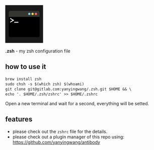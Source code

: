 <img src="https://raw.githubusercontent.com/yanyingwang/.zsh/master/favicon.png" alt="favicon" width="120"/>

 **.zsh** - my zsh configuration file


## how to use it
```shell
brew install zsh
sudo chsh -s $(which zsh) $(whoami)
git clone git@gitlab.com:yanyingwang/.zsh.git $HOME && \
echo '. $HOME/.zsh/zshrc' >> $HOME/.zshrc
```
Open a new terminal and wait for a second, everything will be setted.

## features
* please check out the `zshrc` file for the details.
* please check out a plugin manager of this repo using: https://github.com/yanyingwang/antibody

